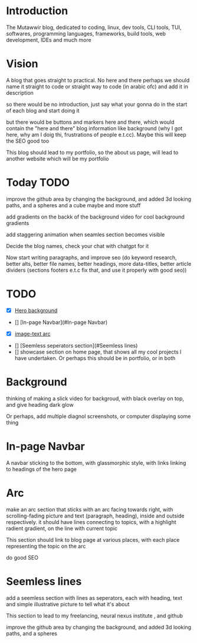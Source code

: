 
# Introduction
The Mutawwir blog, dedicated to coding, linux, dev tools, CLI tools, TUI, softwares, programming languages, frameworks, build tools, web development, IDEs and much more

# Vision

A blog that goes straight to practical. No here and there perhaps we should name it straight to code or straight way to  code (in arabic ofc) and add it in description

so there would be no introduction, just say what your gonna do in the start of each blog and start doing it

but there would be buttons and markers here and there, which would contain the "here and there" blog information like background (why I got here, why am I doig thi, frustrations of people e.t.cc). Maybe this will keep the SEO good too

This blog should lead to my portfolio, so the about us page, will lead to another website which will be my portfolio

# Today TODO

improve the github area by changing the background, and added 3d looking paths, and a spheres and a cube maybe and more stuff

add gradients on the backk of the background video for cool background gradients

add staggering animation when seamles section becomes visible

Decide the blog names, check your chat with chatgpt for it

Now start writing paragraphs, and improve seo (do keyword research, better alts, better file names, better headings, more data-titles, better article dividers (sections footers e.t.c fix that, and use it properly with good seo))


# TODO
- [x] [Hero background](#Background)
- [] [In-page Navbar](#In-page Navbar)
- [x] [image-text arc](#Arc)
- [] [Seemless seperators section](#Seemless lines) 
- [] showcase section on home page, that shows all my cool projects I have undertaken. Or perhaps this should be in portfolio, or in both

# Background
thinking of making a slick video for backgroud, with black overlay on top, and give heading dark glow

Or perhaps, add multiple diagnol screenshots, or computer displaying some thing

# In-page Navbar
A navbar sticking to the bottom, with glassmorphic style, with links linking to headings of the hero page

# Arc
make an arc section that sticks with an arc facing towards right, with scrolling-fading picture and text (paragraph, heading), inside and outside respectively. it should have lines connecting to topics, with a highlight radient gradient, on the line with current topic

This section should link to blog page at various places, with each place representing the topic on the arc

do good SEO

# Seemless lines
add a seemless section with lines as seperators, each with heading, text and simple illustrative picture to tell what it's about

This section to lead to my freelancing, neural nexus institute , and github

improve the github area by changing the background, and added 3d looking paths, and a spheres
